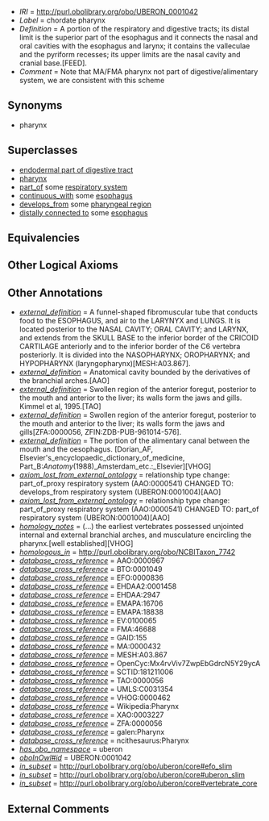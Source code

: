  * *IRI* = http://purl.obolibrary.org/obo/UBERON_0001042
 * *Label* = chordate pharynx
 * *Definition* = A portion of the respiratory and digestive tracts; its distal limit is the superior part of the esophagus and it connects the nasal and oral cavities with the esophagus and larynx; it contains the valleculae and the pyriform recesses; its upper limits are the nasal cavity and cranial base.[FEED].
 * *Comment* = Note that MA/FMA pharynx not part of digestive/alimentary system, we are consistent with this scheme

## Synonyms

 * pharynx

## Superclasses

 * [endodermal part of digestive tract](../../UBERON/85/UBERON_0004185.md)
 * [pharynx](../../UBERON/62/UBERON_0006562.md)
 * [part_of](../../BFO/50/BFO_0000050.md) some [respiratory system](../../UBERON/04/UBERON_0001004.md)
 * [continuous_with](../../FMA/72/FMA_85972.md) some [esophagus](../../UBERON/43/UBERON_0001043.md)
 * [develops_from](../../RO/02/RO_0002202.md) some [pharyngeal region](../../UBERON/45/UBERON_0009145.md)
 * [distally connected to](../../core#distally/to/core#distally_connected_to.md) some [esophagus](../../UBERON/43/UBERON_0001043.md)

## Equivalencies


## Other Logical Axioms


## Other Annotations

 * *[external_definition](../../UBPROP/01/UBPROP_0000001.md)* = A funnel-shaped fibromuscular tube that conducts food to the ESOPHAGUS, and air to the LARYNYX and LUNGS. It is located posterior to the NASAL CAVITY;  ORAL CAVITY; and LARYNX, and extends from the SKULL BASE to the inferior border of the CRICOID CARTILAGE anteriorly and to the inferior border of the C6 vertebra posteriorly. It is divided into the NASOPHARYNX; OROPHARYNX; and HYPOPHARYNX (laryngopharynx)[MESH:A03.867].
 * *[external_definition](../../UBPROP/01/UBPROP_0000001.md)* = Anatomical cavity bounded by the derivatives of the branchial arches.[AAO]
 * *[external_definition](../../UBPROP/01/UBPROP_0000001.md)* = Swollen region of the anterior foregut, posterior to the mouth and anterior to the liver; its walls form the jaws and gills. Kimmel et al, 1995.[TAO]
 * *[external_definition](../../UBPROP/01/UBPROP_0000001.md)* = Swollen region of the anterior foregut, posterior to the mouth and anterior to the liver; its walls form the jaws and gills[ZFA:0000056, ZFIN:ZDB-PUB-961014-576].
 * *[external_definition](../../UBPROP/01/UBPROP_0000001.md)* = The portion of the alimentary canal between the mouth and the oesophagus. [Dorian_AF, Elsevier's_encyclopaedic_dictionary_of_medicine, Part_B:_Anatomy_(1988)_Amsterdam_etc.:_Elsevier][VHOG]
 * *[axiom_lost_from_external_ontology](../../UBPROP/02/UBPROP_0000002.md)* = relationship type change: part_of_proxy respiratory system (AAO:0000541) CHANGED TO: develops_from respiratory system (UBERON:0001004)[AAO]
 * *[axiom_lost_from_external_ontology](../../UBPROP/02/UBPROP_0000002.md)* = relationship type change: part_of_proxy respiratory system (AAO:0000541) CHANGED TO: part_of respiratory system (UBERON:0001004)[AAO]
 * *[homology_notes](../../UBPROP/03/UBPROP_0000003.md)* =  (...) the earliest vertebrates possessed unjointed internal and external branchial arches, and musculature encircling the pharynx.[well established][VHOG]
 * *[homologous_in](../../core#homologous/in/core#homologous_in.md)* = http://purl.obolibrary.org/obo/NCBITaxon_7742
 * *[database_cross_reference](../../ef/oboInOwl#hasDbXref.md)* = AAO:0000967
 * *[database_cross_reference](../../ef/oboInOwl#hasDbXref.md)* = BTO:0001049
 * *[database_cross_reference](../../ef/oboInOwl#hasDbXref.md)* = EFO:0000836
 * *[database_cross_reference](../../ef/oboInOwl#hasDbXref.md)* = EHDAA2:0001458
 * *[database_cross_reference](../../ef/oboInOwl#hasDbXref.md)* = EHDAA:2947
 * *[database_cross_reference](../../ef/oboInOwl#hasDbXref.md)* = EMAPA:16706
 * *[database_cross_reference](../../ef/oboInOwl#hasDbXref.md)* = EMAPA:18838
 * *[database_cross_reference](../../ef/oboInOwl#hasDbXref.md)* = EV:0100065
 * *[database_cross_reference](../../ef/oboInOwl#hasDbXref.md)* = FMA:46688
 * *[database_cross_reference](../../ef/oboInOwl#hasDbXref.md)* = GAID:155
 * *[database_cross_reference](../../ef/oboInOwl#hasDbXref.md)* = MA:0000432
 * *[database_cross_reference](../../ef/oboInOwl#hasDbXref.md)* = MESH:A03.867
 * *[database_cross_reference](../../ef/oboInOwl#hasDbXref.md)* = OpenCyc:Mx4rvViv7ZwpEbGdrcN5Y29ycA
 * *[database_cross_reference](../../ef/oboInOwl#hasDbXref.md)* = SCTID:181211006
 * *[database_cross_reference](../../ef/oboInOwl#hasDbXref.md)* = TAO:0000056
 * *[database_cross_reference](../../ef/oboInOwl#hasDbXref.md)* = UMLS:C0031354
 * *[database_cross_reference](../../ef/oboInOwl#hasDbXref.md)* = VHOG:0000462
 * *[database_cross_reference](../../ef/oboInOwl#hasDbXref.md)* = Wikipedia:Pharynx
 * *[database_cross_reference](../../ef/oboInOwl#hasDbXref.md)* = XAO:0003227
 * *[database_cross_reference](../../ef/oboInOwl#hasDbXref.md)* = ZFA:0000056
 * *[database_cross_reference](../../ef/oboInOwl#hasDbXref.md)* = galen:Pharynx
 * *[database_cross_reference](../../ef/oboInOwl#hasDbXref.md)* = ncithesaurus:Pharynx
 * *[has_obo_namespace](../../ce/oboInOwl#hasOBONamespace.md)* = uberon
 * *[oboInOwl#id](../../id/oboInOwl#id.md)* = UBERON:0001042
 * *[in_subset](../../et/oboInOwl#inSubset.md)* = http://purl.obolibrary.org/obo/uberon/core#efo_slim
 * *[in_subset](../../et/oboInOwl#inSubset.md)* = http://purl.obolibrary.org/obo/uberon/core#uberon_slim
 * *[in_subset](../../et/oboInOwl#inSubset.md)* = http://purl.obolibrary.org/obo/uberon/core#vertebrate_core

## External Comments

